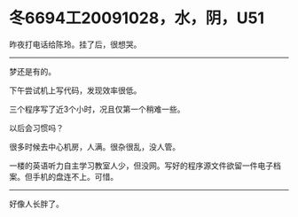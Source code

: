 # 冬6694工20091028，水，阴，U51

昨夜打电话给陈玲。挂了后，很想哭。

----

梦还是有的。

下午尝试机上写代码，发现效率很低。

三个程序写了近3个小时，况且仅第一个稍难一些。

以后会习惯吗？

很多时候去中心机房，人满。很杂很乱，没人管。

一楼的英语听力自主学习教室人少，但没网。写好的程序源文件欲留一件电子档案。但手机的盘连不上。可惜。

----

好像人长胖了。
